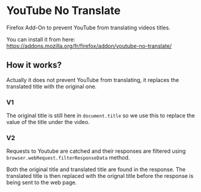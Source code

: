 # YouTube No Translate

Firefox Add-On to prevent YouTube from translating videos titles.

You can install it from here: https://addons.mozilla.org/fr/firefox/addon/youtube-no-translate/

## How it works?

Actually it does not prevent YouTube from translating, it replaces the translated title with the original one.

### V1

The original title is still here in `document.title` so we use this to replace the value of the title under the video.

### V2

Requests to Youtube are catched and their responses are filtered using `browser.webRequest.filterResponseData` method.

Both the original title and translated title are found in the response. The translated title is then replaced with the orignal title before the response is being sent to the web page.
